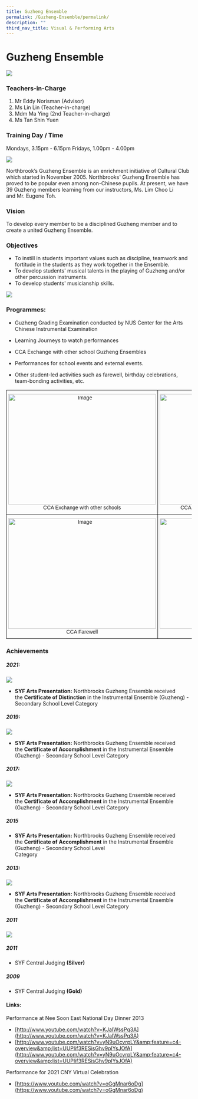 ```yaml
---
title: Guzheng Ensemble
permalink: /Guzheng-Ensemble/permalink/
description: ""
third_nav_title: Visual & Performing Arts
---
```


Guzheng Ensemble
================

![](/images/2021%20SYF.jpeg)

### Teachers-in-Charge
1. Mr Eddy Norisman (Advisor)
2. Ms Lin Lin (Teacher-in-charge)
3. Mdm Ma Ying (2nd Teacher-in-charge)
4. Ms Tan Shin Yuen

### Training Day / Time
Mondays, 3.15pm - 6.15pm
Fridays, 1.00pm - 4.00pm




![](/images/2021%20SYF.png)

Northbrook’s Guzheng Ensemble is an enrichment initiative of Cultural Club which started in November 2005.&nbsp;Northbrooks' Guzheng Ensemble has proved to be popular even among non-Chinese pupils. At present, we have 39 Guzheng members learning&nbsp;from&nbsp;our instructors,&nbsp;Ms.&nbsp;Lim Choo Li and&nbsp;Mr.&nbsp;Eugene Toh.


### Vision

To develop every member to be a disciplined Guzheng member and to create a united Guzheng Ensemble.

### Objectives

*   To instill in students important values such as discipline, teamwork and fortitude in the students as they work together in the Ensemble.
*   To develop students' musical talents in the playing of Guzheng and/or other percussion instruments.
*   To develop students' musicianship skills.

![](/images/2021%20SYF2.png)

### Programmes:

*   Guzheng Grading Examination conducted by NUS Center for the Arts Chinese Instrumental Examination
    
*   Learning Journeys to watch performances
    
*   CCA Exchange with other school Guzheng Ensembles
    
*   Performances for school events and external events.
    
*   Other student-led activities such as farewell, birthday celebrations, team-bonding activities, etc.


<style type="text/css">
.tg  {border-collapse:collapse;border-spacing:0;}
.tg td{border-color:black;border-style:solid;border-width:1px;font-family:Arial, sans-serif;font-size:14px;
  overflow:hidden;padding:10px 5px;word-break:normal;}
.tg th{border-color:black;border-style:solid;border-width:1px;font-family:Arial, sans-serif;font-size:14px;
  font-weight:normal;overflow:hidden;padding:10px 5px;word-break:normal;}
.tg .tg-baqh{text-align:center;vertical-align:top}
</style>
<table class="tg">
<thead>
  <tr>
    <th class="tg-baqh"><img height="300" width="400" alt="Image" src="https://northbrookssec.moe.edu.sg/qql/slot/u162/CCA/Visual%20n%20Performing%20Arts/Guzheng%20Ensemble/2021/CCA%20Exchange.JPG"><br><span style="font-weight:400;font-style:normal">CCA Exchange with other schools</span><br></th>
    <th class="tg-baqh"><img height="300" width="400" alt="Image" src="https://northbrookssec.moe.edu.sg/qql/slot/u162/CCA/Visual%20n%20Performing%20Arts/Guzheng%20Ensemble/2021/IMG_ECCA%20Exchange%20%20Nanyang%20Girls%20High%20School%2002.JPG"><br><span style="font-weight:400;font-style:normal">CCA Exchange @ Nanyang Girls’ High School</span><br></th>
  </tr>
</thead>
<tbody>
  <tr>
    <td class="tg-baqh"><img height="300" width="400" alt="Image" src="https://northbrookssec.moe.edu.sg/qql/slot/u162/CCA/Visual%20n%20Performing%20Arts/Guzheng%20Ensemble/2021/CCA%20Farewell.JPG"><br><span style="font-weight:400;font-style:normal">CCA Farewell</span><br></td>
    <td class="tg-baqh"><img height="300" width="400" alt="Image" src="https://northbrookssec.moe.edu.sg/qql/slot/u162/CCA/Visual%20n%20Performing%20Arts/Guzheng%20Ensemble/2021/CCA%20Camp%2001.jpg"><br><span style="font-weight:400;font-style:normal">CCA Bonding Activity</span><br></td>
  </tr>
</tbody>
</table>

### Achievements



##### 2021:
![](/images/Guzheng1.png)

*  **SYF Arts Presentation:**&nbsp;Northbrooks Guzheng Ensemble received the&nbsp;**Certificate of Distinction**&nbsp;in the Instrumental Ensemble (Guzheng) - Secondary School Level Category


##### 2019:
![](/images/Guzheng2.png)

*   **SYF Arts Presentation:**&nbsp;Northbrooks Guzheng Ensemble received the&nbsp;**Certificate of Accomplishment**&nbsp;in the Instrumental Ensemble (Guzheng) - Secondary School Level Category


##### 2017:
![](/images/Guzheng3.png)

*   **SYF Arts Presentation:**&nbsp;Northbrooks Guzheng Ensemble received the&nbsp;**Certificate of**&nbsp;**Accomplishment**&nbsp;in the Instrumental Ensemble (Guzheng) - Secondary School Level Category



##### 2015

*   **SYF Arts Presentation:**&nbsp;Northbrooks Guzheng Ensemble received the&nbsp;**Certificate of**&nbsp;**Accomplishment**&nbsp;in the Instrumental Ensemble (Guzheng) - Secondary School Level  
    Category
		


##### 2013:
![](/images/Guzheng5.png)


*   **SYF Arts Presentation:**&nbsp;Northbrooks Guzheng Ensemble received the&nbsp;**Certificate of**&nbsp;**Accomplishment**&nbsp;in the Instrumental Ensemble (Guzheng) - Secondary School Level Category
	


##### 2011

![](/images/Guzheng4.png)



##### 2011
*   SYF Central Judging&nbsp;**(Silver)**

##### 2009
*   SYF Central Judging&nbsp;**(Gold)**



#### Links:  

Performance at Nee Soon East National Day Dinner 2013
*   [http://www.youtube.com/watch?v=KJaIWssPq3A](http://www.youtube.com/watch?v=KJaIWssPq3A)
*   [http://www.youtube.com/watch?v=yN9uOcvrpLY&amp;feature=c4-overview&amp;list=UUPIif3RESisGhv9plYsJOfA](http://www.youtube.com/watch?v=yN9uOcvrpLY&amp;feature=c4-overview&amp;list=UUPIif3RESisGhv9plYsJOfA)

Performance for 2021 CNY Virtual Celebration
*   [https://www.youtube.com/watch?v=oGgMnar6oDg](https://www.youtube.com/watch?v=oGgMnar6oDg)